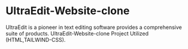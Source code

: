 # UltraEdit-Website-clone
UltraEdit is a pioneer in text editing software 
provides a comprehensive suite of products.
UltraEdit-Website-clone Project Utilized (HTML,TAILWIND-CSS).
